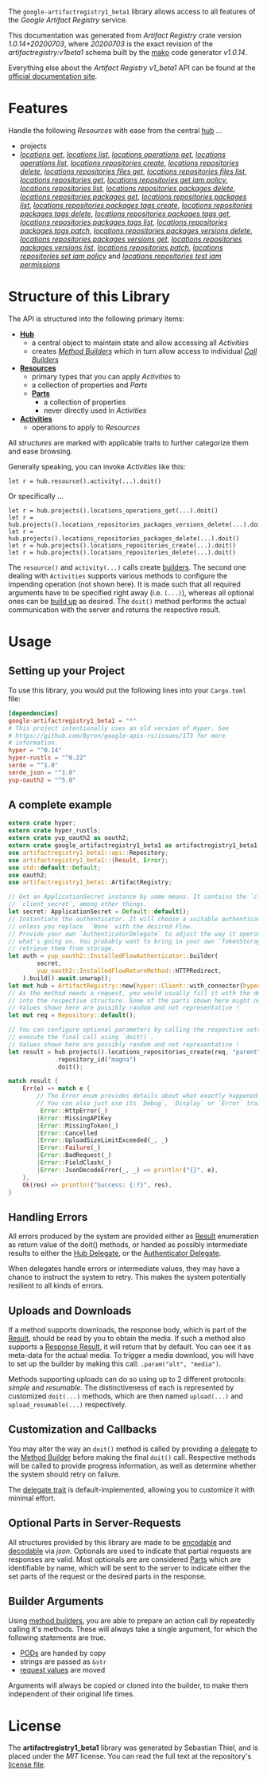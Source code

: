 <!---
DO NOT EDIT !
This file was generated automatically from 'src/mako/api/README.md.mako'
DO NOT EDIT !
-->
The `google-artifactregistry1_beta1` library allows access to all features of the *Google Artifact Registry* service.

This documentation was generated from *Artifact Registry* crate version *1.0.14+20200703*, where *20200703* is the exact revision of the *artifactregistry:v1beta1* schema built by the [mako](http://www.makotemplates.org/) code generator *v1.0.14*.

Everything else about the *Artifact Registry* *v1_beta1* API can be found at the
[official documentation site](https://cloud.google.com/artifacts/docs/).
# Features

Handle the following *Resources* with ease from the central [hub](https://docs.rs/google-artifactregistry1_beta1/1.0.14+20200703/google_artifactregistry1_beta1/ArtifactRegistry) ... 

* projects
 * [*locations get*](https://docs.rs/google-artifactregistry1_beta1/1.0.14+20200703/google_artifactregistry1_beta1/api::ProjectLocationGetCall), [*locations list*](https://docs.rs/google-artifactregistry1_beta1/1.0.14+20200703/google_artifactregistry1_beta1/api::ProjectLocationListCall), [*locations operations get*](https://docs.rs/google-artifactregistry1_beta1/1.0.14+20200703/google_artifactregistry1_beta1/api::ProjectLocationOperationGetCall), [*locations operations list*](https://docs.rs/google-artifactregistry1_beta1/1.0.14+20200703/google_artifactregistry1_beta1/api::ProjectLocationOperationListCall), [*locations repositories create*](https://docs.rs/google-artifactregistry1_beta1/1.0.14+20200703/google_artifactregistry1_beta1/api::ProjectLocationRepositoryCreateCall), [*locations repositories delete*](https://docs.rs/google-artifactregistry1_beta1/1.0.14+20200703/google_artifactregistry1_beta1/api::ProjectLocationRepositoryDeleteCall), [*locations repositories files get*](https://docs.rs/google-artifactregistry1_beta1/1.0.14+20200703/google_artifactregistry1_beta1/api::ProjectLocationRepositoryFileGetCall), [*locations repositories files list*](https://docs.rs/google-artifactregistry1_beta1/1.0.14+20200703/google_artifactregistry1_beta1/api::ProjectLocationRepositoryFileListCall), [*locations repositories get*](https://docs.rs/google-artifactregistry1_beta1/1.0.14+20200703/google_artifactregistry1_beta1/api::ProjectLocationRepositoryGetCall), [*locations repositories get iam policy*](https://docs.rs/google-artifactregistry1_beta1/1.0.14+20200703/google_artifactregistry1_beta1/api::ProjectLocationRepositoryGetIamPolicyCall), [*locations repositories list*](https://docs.rs/google-artifactregistry1_beta1/1.0.14+20200703/google_artifactregistry1_beta1/api::ProjectLocationRepositoryListCall), [*locations repositories packages delete*](https://docs.rs/google-artifactregistry1_beta1/1.0.14+20200703/google_artifactregistry1_beta1/api::ProjectLocationRepositoryPackageDeleteCall), [*locations repositories packages get*](https://docs.rs/google-artifactregistry1_beta1/1.0.14+20200703/google_artifactregistry1_beta1/api::ProjectLocationRepositoryPackageGetCall), [*locations repositories packages list*](https://docs.rs/google-artifactregistry1_beta1/1.0.14+20200703/google_artifactregistry1_beta1/api::ProjectLocationRepositoryPackageListCall), [*locations repositories packages tags create*](https://docs.rs/google-artifactregistry1_beta1/1.0.14+20200703/google_artifactregistry1_beta1/api::ProjectLocationRepositoryPackageTagCreateCall), [*locations repositories packages tags delete*](https://docs.rs/google-artifactregistry1_beta1/1.0.14+20200703/google_artifactregistry1_beta1/api::ProjectLocationRepositoryPackageTagDeleteCall), [*locations repositories packages tags get*](https://docs.rs/google-artifactregistry1_beta1/1.0.14+20200703/google_artifactregistry1_beta1/api::ProjectLocationRepositoryPackageTagGetCall), [*locations repositories packages tags list*](https://docs.rs/google-artifactregistry1_beta1/1.0.14+20200703/google_artifactregistry1_beta1/api::ProjectLocationRepositoryPackageTagListCall), [*locations repositories packages tags patch*](https://docs.rs/google-artifactregistry1_beta1/1.0.14+20200703/google_artifactregistry1_beta1/api::ProjectLocationRepositoryPackageTagPatchCall), [*locations repositories packages versions delete*](https://docs.rs/google-artifactregistry1_beta1/1.0.14+20200703/google_artifactregistry1_beta1/api::ProjectLocationRepositoryPackageVersionDeleteCall), [*locations repositories packages versions get*](https://docs.rs/google-artifactregistry1_beta1/1.0.14+20200703/google_artifactregistry1_beta1/api::ProjectLocationRepositoryPackageVersionGetCall), [*locations repositories packages versions list*](https://docs.rs/google-artifactregistry1_beta1/1.0.14+20200703/google_artifactregistry1_beta1/api::ProjectLocationRepositoryPackageVersionListCall), [*locations repositories patch*](https://docs.rs/google-artifactregistry1_beta1/1.0.14+20200703/google_artifactregistry1_beta1/api::ProjectLocationRepositoryPatchCall), [*locations repositories set iam policy*](https://docs.rs/google-artifactregistry1_beta1/1.0.14+20200703/google_artifactregistry1_beta1/api::ProjectLocationRepositorySetIamPolicyCall) and [*locations repositories test iam permissions*](https://docs.rs/google-artifactregistry1_beta1/1.0.14+20200703/google_artifactregistry1_beta1/api::ProjectLocationRepositoryTestIamPermissionCall)




# Structure of this Library

The API is structured into the following primary items:

* **[Hub](https://docs.rs/google-artifactregistry1_beta1/1.0.14+20200703/google_artifactregistry1_beta1/ArtifactRegistry)**
    * a central object to maintain state and allow accessing all *Activities*
    * creates [*Method Builders*](https://docs.rs/google-artifactregistry1_beta1/1.0.14+20200703/google_artifactregistry1_beta1/client::MethodsBuilder) which in turn
      allow access to individual [*Call Builders*](https://docs.rs/google-artifactregistry1_beta1/1.0.14+20200703/google_artifactregistry1_beta1/client::CallBuilder)
* **[Resources](https://docs.rs/google-artifactregistry1_beta1/1.0.14+20200703/google_artifactregistry1_beta1/client::Resource)**
    * primary types that you can apply *Activities* to
    * a collection of properties and *Parts*
    * **[Parts](https://docs.rs/google-artifactregistry1_beta1/1.0.14+20200703/google_artifactregistry1_beta1/client::Part)**
        * a collection of properties
        * never directly used in *Activities*
* **[Activities](https://docs.rs/google-artifactregistry1_beta1/1.0.14+20200703/google_artifactregistry1_beta1/client::CallBuilder)**
    * operations to apply to *Resources*

All *structures* are marked with applicable traits to further categorize them and ease browsing.

Generally speaking, you can invoke *Activities* like this:

```Rust,ignore
let r = hub.resource().activity(...).doit()
```

Or specifically ...

```ignore
let r = hub.projects().locations_operations_get(...).doit()
let r = hub.projects().locations_repositories_packages_versions_delete(...).doit()
let r = hub.projects().locations_repositories_packages_delete(...).doit()
let r = hub.projects().locations_repositories_create(...).doit()
let r = hub.projects().locations_repositories_delete(...).doit()
```

The `resource()` and `activity(...)` calls create [builders][builder-pattern]. The second one dealing with `Activities` 
supports various methods to configure the impending operation (not shown here). It is made such that all required arguments have to be 
specified right away (i.e. `(...)`), whereas all optional ones can be [build up][builder-pattern] as desired.
The `doit()` method performs the actual communication with the server and returns the respective result.

# Usage

## Setting up your Project

To use this library, you would put the following lines into your `Cargo.toml` file:

```toml
[dependencies]
google-artifactregistry1_beta1 = "*"
# This project intentionally uses an old version of Hyper. See
# https://github.com/Byron/google-apis-rs/issues/173 for more
# information.
hyper = "^0.14"
hyper-rustls = "^0.22"
serde = "^1.0"
serde_json = "^1.0"
yup-oauth2 = "^5.0"
```

## A complete example

```Rust
extern crate hyper;
extern crate hyper_rustls;
extern crate yup_oauth2 as oauth2;
extern crate google_artifactregistry1_beta1 as artifactregistry1_beta1;
use artifactregistry1_beta1::api::Repository;
use artifactregistry1_beta1::{Result, Error};
use std::default::Default;
use oauth2;
use artifactregistry1_beta1::ArtifactRegistry;

// Get an ApplicationSecret instance by some means. It contains the `client_id` and 
// `client_secret`, among other things.
let secret: ApplicationSecret = Default::default();
// Instantiate the authenticator. It will choose a suitable authentication flow for you, 
// unless you replace  `None` with the desired Flow.
// Provide your own `AuthenticatorDelegate` to adjust the way it operates and get feedback about 
// what's going on. You probably want to bring in your own `TokenStorage` to persist tokens and
// retrieve them from storage.
let auth = yup_oauth2::InstalledFlowAuthenticator::builder(
        secret,
        yup_oauth2::InstalledFlowReturnMethod::HTTPRedirect,
    ).build().await.unwrap();
let mut hub = ArtifactRegistry::new(hyper::Client::with_connector(hyper::net::HttpsConnector::new(hyper_rustls::TlsClient::new())), auth);
// As the method needs a request, you would usually fill it with the desired information
// into the respective structure. Some of the parts shown here might not be applicable !
// Values shown here are possibly random and not representative !
let mut req = Repository::default();

// You can configure optional parameters by calling the respective setters at will, and
// execute the final call using `doit()`.
// Values shown here are possibly random and not representative !
let result = hub.projects().locations_repositories_create(req, "parent")
             .repository_id("magna")
             .doit();

match result {
    Err(e) => match e {
        // The Error enum provides details about what exactly happened.
        // You can also just use its `Debug`, `Display` or `Error` traits
         Error::HttpError(_)
        |Error::MissingAPIKey
        |Error::MissingToken(_)
        |Error::Cancelled
        |Error::UploadSizeLimitExceeded(_, _)
        |Error::Failure(_)
        |Error::BadRequest(_)
        |Error::FieldClash(_)
        |Error::JsonDecodeError(_, _) => println!("{}", e),
    },
    Ok(res) => println!("Success: {:?}", res),
}

```
## Handling Errors

All errors produced by the system are provided either as [Result](https://docs.rs/google-artifactregistry1_beta1/1.0.14+20200703/google_artifactregistry1_beta1/client::Result) enumeration as return value of
the doit() methods, or handed as possibly intermediate results to either the 
[Hub Delegate](https://docs.rs/google-artifactregistry1_beta1/1.0.14+20200703/google_artifactregistry1_beta1/client::Delegate), or the [Authenticator Delegate](https://docs.rs/yup-oauth2/*/yup_oauth2/trait.AuthenticatorDelegate.html).

When delegates handle errors or intermediate values, they may have a chance to instruct the system to retry. This 
makes the system potentially resilient to all kinds of errors.

## Uploads and Downloads
If a method supports downloads, the response body, which is part of the [Result](https://docs.rs/google-artifactregistry1_beta1/1.0.14+20200703/google_artifactregistry1_beta1/client::Result), should be
read by you to obtain the media.
If such a method also supports a [Response Result](https://docs.rs/google-artifactregistry1_beta1/1.0.14+20200703/google_artifactregistry1_beta1/client::ResponseResult), it will return that by default.
You can see it as meta-data for the actual media. To trigger a media download, you will have to set up the builder by making
this call: `.param("alt", "media")`.

Methods supporting uploads can do so using up to 2 different protocols: 
*simple* and *resumable*. The distinctiveness of each is represented by customized 
`doit(...)` methods, which are then named `upload(...)` and `upload_resumable(...)` respectively.

## Customization and Callbacks

You may alter the way an `doit()` method is called by providing a [delegate](https://docs.rs/google-artifactregistry1_beta1/1.0.14+20200703/google_artifactregistry1_beta1/client::Delegate) to the 
[Method Builder](https://docs.rs/google-artifactregistry1_beta1/1.0.14+20200703/google_artifactregistry1_beta1/client::CallBuilder) before making the final `doit()` call. 
Respective methods will be called to provide progress information, as well as determine whether the system should 
retry on failure.

The [delegate trait](https://docs.rs/google-artifactregistry1_beta1/1.0.14+20200703/google_artifactregistry1_beta1/client::Delegate) is default-implemented, allowing you to customize it with minimal effort.

## Optional Parts in Server-Requests

All structures provided by this library are made to be [encodable](https://docs.rs/google-artifactregistry1_beta1/1.0.14+20200703/google_artifactregistry1_beta1/client::RequestValue) and 
[decodable](https://docs.rs/google-artifactregistry1_beta1/1.0.14+20200703/google_artifactregistry1_beta1/client::ResponseResult) via *json*. Optionals are used to indicate that partial requests are responses 
are valid.
Most optionals are are considered [Parts](https://docs.rs/google-artifactregistry1_beta1/1.0.14+20200703/google_artifactregistry1_beta1/client::Part) which are identifiable by name, which will be sent to 
the server to indicate either the set parts of the request or the desired parts in the response.

## Builder Arguments

Using [method builders](https://docs.rs/google-artifactregistry1_beta1/1.0.14+20200703/google_artifactregistry1_beta1/client::CallBuilder), you are able to prepare an action call by repeatedly calling it's methods.
These will always take a single argument, for which the following statements are true.

* [PODs][wiki-pod] are handed by copy
* strings are passed as `&str`
* [request values](https://docs.rs/google-artifactregistry1_beta1/1.0.14+20200703/google_artifactregistry1_beta1/client::RequestValue) are moved

Arguments will always be copied or cloned into the builder, to make them independent of their original life times.

[wiki-pod]: http://en.wikipedia.org/wiki/Plain_old_data_structure
[builder-pattern]: http://en.wikipedia.org/wiki/Builder_pattern
[google-go-api]: https://github.com/google/google-api-go-client

# License
The **artifactregistry1_beta1** library was generated by Sebastian Thiel, and is placed 
under the *MIT* license.
You can read the full text at the repository's [license file][repo-license].

[repo-license]: https://github.com/Byron/google-apis-rsblob/master/LICENSE.md
